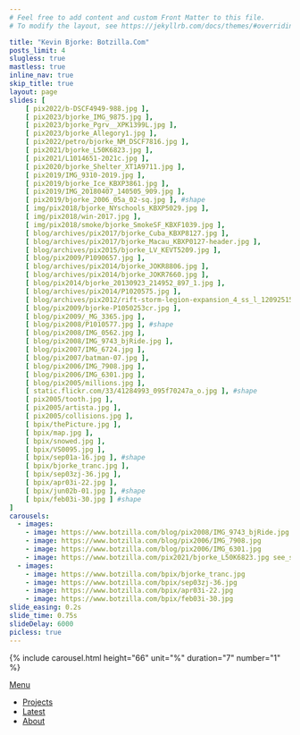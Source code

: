 ```yaml
---
# Feel free to add content and custom Front Matter to this file.
# To modify the layout, see https://jekyllrb.com/docs/themes/#overriding-theme-defaults

title: "Kevin Bjorke: Botzilla.Com"
posts_limit: 4
slugless: true
mastless: true
inline_nav: true
skip_title: true
layout: page
slides: [ 
    [ pix2022/b-DSCF4949-988.jpg ],
    [ pix2023/bjorke_IMG_9875.jpg ],
    [ pix2023/bjorke_Pgrv__XPK1399L.jpg ],
    [ pix2023/bjorke_Allegory1.jpg ],
    [ pix2022/petro/bjorke_NM_DSCF7816.jpg ],
    [ pix2021/bjorke_L50K6823.jpg ],
    [ pix2021/L1014651-2021c.jpg ],
    [ pix2020/bjorke_Shelter_XT1A9711.jpg ],
    [ pix2019/IMG_9310-2019.jpg ],
    [ pix2019/bjorke_Ice_KBXP3861.jpg ],
    [ pix2019/IMG_20180407_140505_909.jpg ],
    [ pix2019/bjorke_2006_05a_02-sq.jpg ], #shape
    [ img/pix2018/bjorke_NYschools_KBXP5029.jpg ],
    [ img/pix2018/win-2017.jpg ],
    [ img/pix2018/smoke/bjorke_SmokeSF_KBXF1039.jpg ],
    [ blog/archives/pix2017/bjorke_Cuba_KBXP8127.jpg ],
    [ blog/archives/pix2017/bjorke_Macau_KBXP0127-header.jpg ],
    [ blog/archives/pix2015/bjorke_LV_KEVT5209.jpg ],
    [ blog/pix2009/P1090657.jpg ],
    [ blog/archives/pix2014/bjorke_JOKR8806.jpg ],
    [ blog/archives/pix2014/bjorke_JOKR7660.jpg ],
    [ blog/pix2014/bjorke_20130923_214952_897_1.jpg ],
    [ blog/archives/pix2014/P1020575.jpg ],
    [ blog/archives/pix2012/rift-storm-legion-expansion_4_ss_l_120925153932.jpg ],
    [ blog/pix2009/bjorke-P1050253cr.jpg ],
    [ blog/pix2009/_MG_3365.jpg ],
    [ blog/pix2008/P1010577.jpg ], #shape
    [ blog/pix2008/IMG_0562.jpg ],
    [ blog/pix2008/IMG_9743_bjRide.jpg ],
    [ blog/pix2007/IMG_6724.jpg ],
    [ blog/pix2007/batman-07.jpg ],
    [ blog/pix2006/IMG_7908.jpg ],
    [ blog/pix2006/IMG_6301.jpg ],
    [ blog/pix2005/millions.jpg ],
    [ static.flickr.com/33/41284993_095f70247a_o.jpg ], #shape
    [ pix2005/tooth.jpg ],
    [ pix2005/artista.jpg ],
    [ pix2005/collisions.jpg ],
    [ bpix/thePicture.jpg ],
    [ bpix/map.jpg ],
    [ bpix/snowed.jpg ],
    [ bpix/VS0095.jpg ],
    [ bpix/sep01a-16.jpg ], #shape
    [ bpix/bjorke_tranc.jpg ],
    [ bpix/sep03zj-36.jpg ],
    [ bpix/apr03i-22.jpg ],
    [ bpix/jun02b-01.jpg ], #shape
    [ bpix/feb03i-30.jpg ] #shape
]
carousels:
  - images: 
    - image: https://www.botzilla.com/blog/pix2008/IMG_9743_bjRide.jpg
    - image: https://www.botzilla.com/blog/pix2006/IMG_7908.jpg
    - image: https://www.botzilla.com/blog/pix2006/IMG_6301.jpg
    - image: https://www.botzilla.com/pix2021/bjorke_L50K6823.jpg see_see_lo.html
  - images: 
    - image: https://www.botzilla.com/bpix/bjorke_tranc.jpg
    - image: https://www.botzilla.com/bpix/sep03zj-36.jpg
    - image: https://www.botzilla.com/bpix/apr03i-22.jpg
    - image: https://www.botzilla.com/bpix/feb03i-30.jpg
slide_easing: 0.2s
slide_time: 0.75s
slideDelay: 6000
picless: true
---
```



<!--
  {% include carousel.html height="50" unit="%" duration="7" number="1" %}

  {% include carousel.html height="50" unit="%" duration="5" number="2" %} -->

<p class="close_p"><!-- <a href="projects.html"> -->
  {% include carousel.html height="66" unit="%" duration="7" number="1" %}
<!-- <img src="pix2022/b-DSCF4949-988.jpg"
  title="Always under construction -- Botzilla.com is the website of Kevin Bjorke"
  alt="Always under construction -- Botzilla.com is the website of Kevin Bjorke"></a> -->
  </p>

   <div class="navigation-wrapper">
    <a href="#menu-toggle" id="menu-toggle">Menu</a>
    <nav id="inline-nav" class="site-inline-nav">
      <ul>
        <li><a href="./projects.html">Projects</a></li>
        <li><a href="./photorant.html">Latest</a></li>
        <li><a href="./about.html">About</a></li>
      </ul>
    </nav>
  </div>
    
